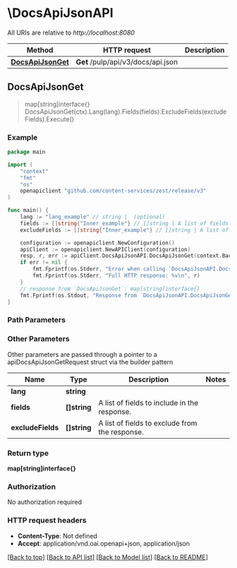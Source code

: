 # \DocsApiJsonAPI

All URIs are relative to *http://localhost:8080*

Method | HTTP request | Description
------------- | ------------- | -------------
[**DocsApiJsonGet**](DocsApiJsonAPI.md#DocsApiJsonGet) | **Get** /pulp/api/v3/docs/api.json | 



## DocsApiJsonGet

> map[string]interface{} DocsApiJsonGet(ctx).Lang(lang).Fields(fields).ExcludeFields(excludeFields).Execute()





### Example

```go
package main

import (
    "context"
    "fmt"
    "os"
    openapiclient "github.com/content-services/zest/release/v3"
)

func main() {
    lang := "lang_example" // string |  (optional)
    fields := []string{"Inner_example"} // []string | A list of fields to include in the response. (optional)
    excludeFields := []string{"Inner_example"} // []string | A list of fields to exclude from the response. (optional)

    configuration := openapiclient.NewConfiguration()
    apiClient := openapiclient.NewAPIClient(configuration)
    resp, r, err := apiClient.DocsApiJsonAPI.DocsApiJsonGet(context.Background()).Lang(lang).Fields(fields).ExcludeFields(excludeFields).Execute()
    if err != nil {
        fmt.Fprintf(os.Stderr, "Error when calling `DocsApiJsonAPI.DocsApiJsonGet``: %v\n", err)
        fmt.Fprintf(os.Stderr, "Full HTTP response: %v\n", r)
    }
    // response from `DocsApiJsonGet`: map[string]interface{}
    fmt.Fprintf(os.Stdout, "Response from `DocsApiJsonAPI.DocsApiJsonGet`: %v\n", resp)
}
```

### Path Parameters



### Other Parameters

Other parameters are passed through a pointer to a apiDocsApiJsonGetRequest struct via the builder pattern


Name | Type | Description  | Notes
------------- | ------------- | ------------- | -------------
 **lang** | **string** |  | 
 **fields** | **[]string** | A list of fields to include in the response. | 
 **excludeFields** | **[]string** | A list of fields to exclude from the response. | 

### Return type

**map[string]interface{}**

### Authorization

No authorization required

### HTTP request headers

- **Content-Type**: Not defined
- **Accept**: application/vnd.oai.openapi+json, application/json

[[Back to top]](#) [[Back to API list]](../README.md#documentation-for-api-endpoints)
[[Back to Model list]](../README.md#documentation-for-models)
[[Back to README]](../README.md)

